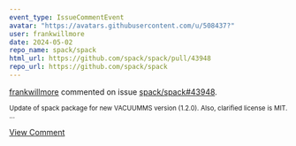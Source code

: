 ```yaml
---
event_type: IssueCommentEvent
avatar: "https://avatars.githubusercontent.com/u/508437?"
user: frankwillmore
date: 2024-05-02
repo_name: spack/spack
html_url: https://github.com/spack/spack/pull/43948
repo_url: https://github.com/spack/spack
---
```


<a href='https://github.com/frankwillmore' target='_blank'>frankwillmore</a> commented on issue <a href='https://github.com/spack/spack/pull/43948' target='_blank'>spack/spack#43948</a>.

<small>Update of spack package for new VACUUMMS version (1.2.0). Also, clarified license is MIT. ...</small>

<a href='https://github.com/spack/spack/pull/43948' target='_blank'>View Comment</a>